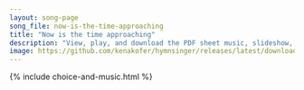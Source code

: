 ```yaml
---
layout: song-page
song_file: now-is-the-time-approaching
title: "Now is the time approaching"
description: "View, play, and download the PDF sheet music, slideshow, and audio. Lyrics: Now is the time approaching, by prophets long foretold, when all shall dwell together, secure and manifold. Let war be learned no longer, let strife a... english secular 4part"
image: https://github.com/kenakofer/hymnsinger/releases/latest/download/now-is-the-time-approaching-trad.png
---
```


{% include choice-and-music.html %}
